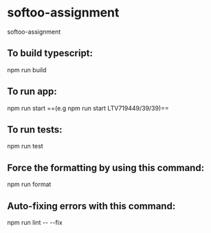 # softoo-assignment
softoo-assignment

## To build typescript:
npm run build

## To run app:
npm run start <sku>
==(e.g npm run start LTV719449/39/39)==

## To run tests:
npm run test

## Force the formatting by using this command:
npm run format

## Auto-fixing errors with this command:
npm run lint -- --fix
